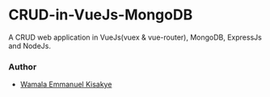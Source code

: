 # CRUD-in-VueJs-MongoDB
A CRUD web application in VueJs(vuex &amp; vue-router), MongoDB, ExpressJs and NodeJs.



### Author
- [Wamala Emmanuel Kisakye](google.com)
